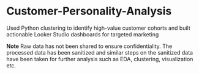 # Customer-Personality-Analysis
Used Python clustering to identify high-value customer cohorts and built  actionable Looker Studio dashboards for targeted marketing

**Note**
  Raw data has not been shared to ensure confidentiality. The processed data has been sanitized and similar steps on the sanitized data have been taken for further analysis such as EDA, clustering, visualization etc.
